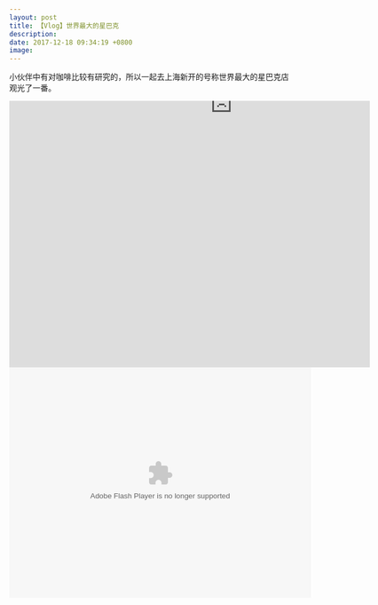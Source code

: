 ```yaml
---
layout: post
title: 【Vlog】世界最大的星巴克
description:
date: 2017-12-18 09:34:19 +0800
image:
---
```


小伙伴中有对咖啡比较有研究的，所以一起去上海新开的号称世界最大的星巴克店观光了一番。

<div style="width: 650px; height: 480px; overflow: hidden; position: relative;"><iframe style="position: absolute; top: -500px; left: -100px;" src="https://www.bilibili.com/video/av17347537" scrolling="no" width = "1000 px" height = "1000 px"></iframe></div>

<embed height="415" width="544" quality="high" allowfullscreen="true" type="application/x-shockwave-flash" src="//static.hdslb.com/miniloader.swf" flashvars="aid=17347537&page=1" pluginspage="//www.adobe.com/shockwave/download/download.cgi?P1_Prod_Version=ShockwaveFlash">
